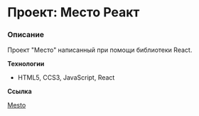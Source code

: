 # Проект: Место Реакт

### Описание

Проект "Место" написанный при помощи библиотеки React.

**Технологии**

* HTML5, CCS3, JavaScript, React 

**Ссылка**

[Mesto](https://dnlmt.github.io/mesto-react/)